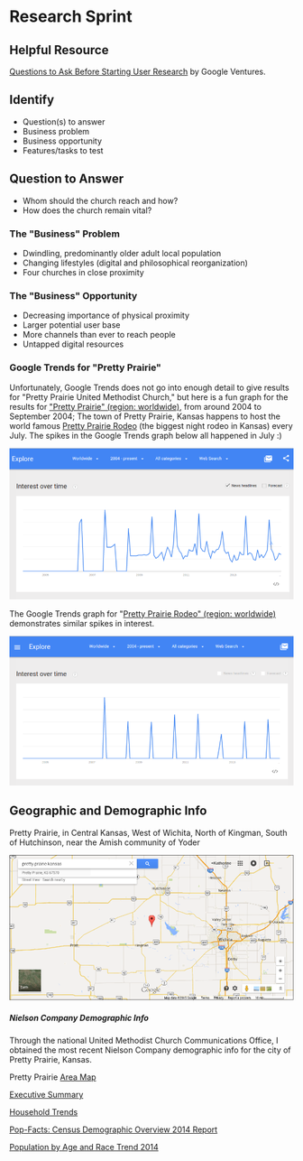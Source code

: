 # Research Sprint

## Helpful Resource

[Questions to Ask Before Starting User Research](http://www.gv.com/lib/questions-to-ask-before-starting-user-research) by Google Ventures.

## Identify

* Question(s) to answer
* Business problem
* Business opportunity
* Features/tasks to test

## Question to Answer

* Whom should the church reach and how?
* How does the church remain vital?

### The "Business" Problem

* Dwindling, predominantly older adult local population 
* Changing lifestyles (digital and philosophical reorganization)
* Four churches in close proximity

### The "Business" Opportunity

* Decreasing importance of physical proximity
* Larger potential user base
* More channels than ever to reach people
* Untapped digital resources

### Google Trends for "Pretty Prairie"

Unfortunately, Google Trends does not go into enough detail to give results for "Pretty Prairie United Methodist Church," but here is a fun graph for the results for ["Pretty Prairie" (region: worldwide)](http://www.google.com/trends/explore#q=pretty%20prairie), from around 2004 to September 2004; The town of Pretty Prairie, Kansas happens to host the world famous [Pretty Prairie Rodeo](http://www.pprodeo.com) (the biggest night rodeo in Kansas) every July. The spikes in the Google Trends graph below all happened in July :) 

![](google-maps-and-trends/google-trends-pretty-prairie-worldwide.png)

The Google Trends graph for "[Pretty Prairie Rodeo" (region: worldwide)](http://www.google.com/trends/explore#q=%22pretty+prairie+rodeo%22) demonstrates similar spikes in interest. 

![](google-maps-and-trends/google-trends-pretty-prairie-rodeo-worldwide.png)

## Geographic and Demographic Info

Pretty Prairie, in Central Kansas, West of Wichita, North of Kingman, South of Hutchinson, near the Amish community of Yoder

![](google-maps-and-trends/google-map-pretty-prairie-wichita.png)

##### Nielson Company Demographic Info

Through the national United Methodist Church Communications Office, I obtained the most recent Nielson Company demographic info for the city of Pretty Prairie, Kansas. 

Pretty Prairie [Area Map](https://drive.google.com/file/d/0B02bpu7HZwJRaVp5dGNMOUpYbU0/view?usp=sharing)

[Executive Summary](https://drive.google.com/file/d/0B02bpu7HZwJRMFJTM3BWZXprbWM/view?usp=sharing)

[Household Trends](https://drive.google.com/file/d/0B02bpu7HZwJRV1dnSGplRUxmMDg/view?usp=sharing)

[Pop-Facts: Census Demographic Overview 2014 Report](https://drive.google.com/file/d/0B02bpu7HZwJRSHFwVm5kX0FHMmc/view?usp=sharing)

[Population by Age and Race Trend 2014](https://drive.google.com/file/d/0B02bpu7HZwJRelJTXzd1XzVWUE0/view?usp=sharing)
